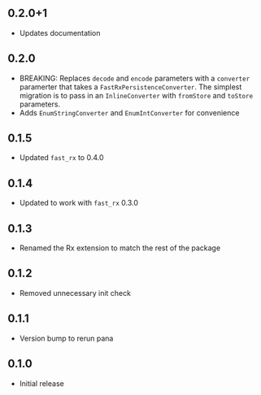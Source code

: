 ## 0.2.0+1
- Updates documentation

## 0.2.0
- BREAKING: Replaces `decode` and `encode` parameters with a `converter` paramerter that takes a `FastRxPersistenceConverter`. The simplest migration is to pass in an `InlineConverter` with `fromStore` and `toStore` parameters.
- Adds `EnumStringConverter` and `EnumIntConverter` for convenience

## 0.1.5
- Updated `fast_rx` to 0.4.0

## 0.1.4
- Updated to work with `fast_rx` 0.3.0

## 0.1.3
- Renamed the Rx extension to match the rest of the package

## 0.1.2
- Removed unnecessary init check

## 0.1.1
- Version bump to rerun pana

## 0.1.0
- Initial release
